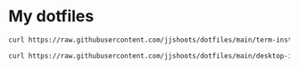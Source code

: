 # My dotfiles

```sh
curl https://raw.githubusercontent.com/jjshoots/dotfiles/main/term-install.sh | bash -s
```

```sh
curl https://raw.githubusercontent.com/jjshoots/dotfiles/main/desktop-install.sh | bash -s
```
